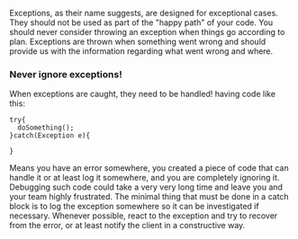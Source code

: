 Exceptions, as their name suggests, are designed for exceptional cases.
They should not be used as part of the "happy path" of your code.
You should never consider throwing an exception when things go according to plan.
Exceptions are thrown when something went wrong and should provide us with the information regarding what went wrong and where.

### Never ignore exceptions!
When exceptions are caught, they need to be handled!
having code like this:
```
try{
  doSomething();
}catch(Exception e){

}
```
Means you have an error somewhere, you created a piece of code that can handle it or at least log it somewhere, and you are completely ignoring it.
Debugging such code could take a very very long time and leave you and your team highly frustrated.
The minimal thing that must be done in a catch block is to log the exception somewhere so it can be investigated if necessary.
Whenever possible, react to the exception and try to recover from the error, or at least notify the client in a constructive way.